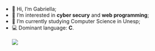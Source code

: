 - 👋 Hi, I’m Gabriella;
- 👀 I’m interested in **cyber secury** and **web programming**;
- 🌱 I’m currently studying Computer Science in Unesp;
- :computer: Dominant language: **C**.<br/><br/>
![](https://lirp.cdn-website.com/eedb9dcb/dms3rep/multi/opt/Extreme-Programming-0f0d47ac-640w.jpg=100%)
